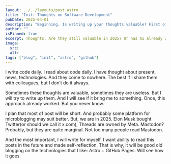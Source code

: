 ```yaml
---
layout: ../../layouts/post.astro
title: "Init: Thoughts on Software Development"
pubDate: 2025-04-01
description: "Beginning. Is writing up your thoughts valuable? First of all valuable for yourself."
author: ""
isPinned: true
excerpt: Thoughts. Are they still valuable in 2025? Or has AI already won? I will write up mine and see how it goes.
image:
  src:
  alt:
tags: ["blog", "init", "astro", "github"]
---
```


I write code daily. I read about code daily. I have thought about present, news, technologies. And they come to nowhere. The best if I share them with colleagues, but I don’t do it always.

Sometimes these thoughts are valuable, sometimes they are useless. But I will try to write up them. And I will see if it bring me to something. Once, this approach already worked. But you never know.

I plan that most of post will be short. And probably some platform for microblogging may suit better. But, we are in 2025. Elon Musk bought Twitter(or should we call it x.com), Threads are owned by Meta. Mastodon? Probably, but they are quite marginal. Not too many people read Mastodon.

And the most important, I will write for myself. I want ability to read this posts in the future and made self-reflection. That is why, it will be good old blogging on the technologies that I like: Astro + GitHub Pages. Will see how it goes.